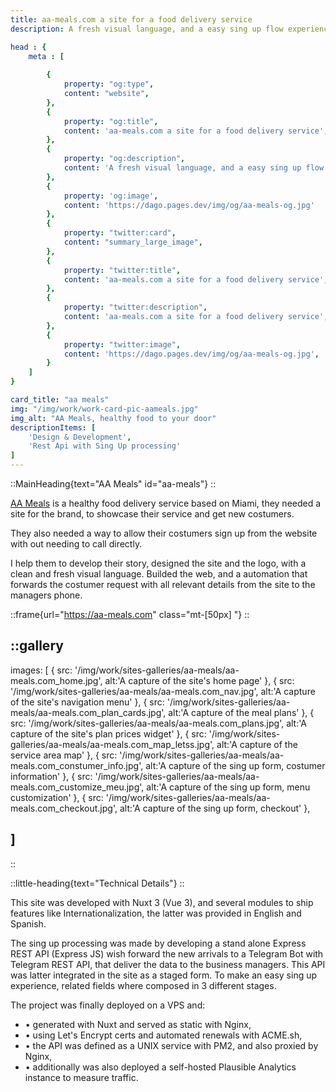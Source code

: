 ```yaml
---
title: aa-meals.com a site for a food delivery service
description: A fresh visual language, and a easy sing up flow experience

head : {
    meta : [
        
        {
            property: "og:type",
            content: "website",
        },
        {
            property: "og:title",
            content: 'aa-meals.com a site for a food delivery service',
        },
        {
            property: "og:description",
            content: 'A fresh visual language, and a easy sing up flow experience',
        },
        {
            property: 'og:image',
            content: 'https://dago.pages.dev/img/og/aa-meals-og.jpg'
        },
        {
            property: "twitter:card",
            content: "summary_large_image",
        },
        {
            property: "twitter:title",
            content: 'aa-meals.com a site for a food delivery service',
        },
        {
            property: "twitter:description",
            content: 'aa-meals.com a site for a food delivery service',
        },
        {
            property: "twitter:image",
            content: 'https://dago.pages.dev/img/og/aa-meals-og.jpg',
        }
    ]
}

card_title: "aa meals"
img: "/img/work/work-card-pic-aameals.jpg"
img_alt: "AA Meals, healthy food to your door"
descriptionItems: [
    'Design & Development',
    'Rest Api with Sing Up processing'
]
---
```



<div class="max-w-xl px-[30px] mx-auto "> 

<div>

::MainHeading{text="AA Meals" id="aa-meals"}
::

<p class="mt-[30px] font-medium text-xl">
<a href="https://aa-meals.com" class="border-b-2 border-greeny">AA Meals</a>
 is a healthy food delivery service based on Miami,
they needed a site for the brand, to showcase their service
and get new costumers.
</p>
<p class="mt-[30px] font-medium text-xl">
They also needed a way to allow their costumers sign up from
the website with out needing to call directly.
</p>
<p class="mt-[30px] font-medium text-xl">
I help them to develop their story, designed the site and
the logo, with a clean and fresh visual language. Builded
the web, and a automation that forwards the costumer request
with all relevant details from the site to the managers
phone.
</p>
</div>

<div class="">

::frame{url="https://aa-meals.com" class="mt-[50px] "}
::

</div>
</div>

<div class="max-w-xl mx-auto mt-[50px] px-[30px]  overflow-visible">

::gallery
---
images: [
    {
        src: '/img/work/sites-galleries/aa-meals/aa-meals.com_home.jpg',
        alt:'A capture of the site's home page'
    },
    {
        src: '/img/work/sites-galleries/aa-meals/aa-meals.com_nav.jpg',
        alt:'A capture of the site's navigation menu'
    },
    {
        src: '/img/work/sites-galleries/aa-meals/aa-meals.com_plan_cards.jpg',
        alt:'A capture of the meal plans'
    },
    {
        src: '/img/work/sites-galleries/aa-meals/aa-meals.com_plans.jpg',
        alt:'A capture of the site's plan prices widget'
    },
    {
        src: '/img/work/sites-galleries/aa-meals/aa-meals.com_map_letss.jpg',
        alt:'A capture of the service area map'
    },
    {
        src: '/img/work/sites-galleries/aa-meals/aa-meals.com_constumer_info.jpg',
        alt:'A capture of the sing up form, costumer information'
    },
    {
        src: '/img/work/sites-galleries/aa-meals/aa-meals.com_customize_meu.jpg',
        alt:'A capture of the sing up form, menu customization'
    },
    {
        src: '/img/work/sites-galleries/aa-meals/aa-meals.com_checkout.jpg',
        alt:'A capture of the sing up form, checkout'
    },

    
]
---
::

</div>


<div class="mt-[50px] max-w-xl px-[30px] mx-auto">

::little-heading{text="Technical Details"}
::

<p class="mt-[30px] font-medium text-xl">
This site was developed with Nuxt 3 (Vue 3), and several modules to ship features like Internationalization, the latter was provided in English and Spanish.
</p>

<p class="mt-[30px] font-medium text-xl">
The sing up processing was made by developing a stand alone
Express REST API (Express JS) wish forward the new arrivals to a Telegram Bot with Telegram REST API, that deliver the data to the business managers. 
This API was latter integrated in the site as a staged form. 
To make an easy sing up experience, related fields where composed in 3 different stages.
</p>

<p class="mt-[30px] font-medium text-xl">
The project was finally deployed on a VPS and:
<ul class="mt-[30px] font-medium text-xl list-disc grid gap-[10px]">
<li>
 • generated with Nuxt and served as static with Nginx,
</li>
<li>
 • using Let's Encrypt certs and automated renewals with ACME.sh,
</li>
<li>
 • the API was defined as a UNIX service with PM2, and also proxied by Nginx,
</li>
<li>
  • additionally was also deployed a self-hosted Plausible Analytics instance to measure traffic.
</li>

</ul>
</p>


</div>
